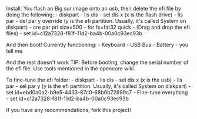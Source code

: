 Install: You flash an Big sur image onto an usb, then delete the efi file by doing the following:
    - diskpart
    - lis dis
    - sel dis x (x is the flash drive)
    - lis par
    - del par y override (y is the efi partition. Usually, it's called System on diskpart)
    - cre par pri size=500
    - for fs=fat32 quick
    - (Drag and drop the efi files)
    - set id=c12a7328-f81f-11d2-ba4b-00a0c93ec93b

And then boot!
Currently functioning:
    - Keyboard
    - USB Bus
    - Battery
    - you tell me

And the rest doesn't work
TIP: Before booting, change the serial number of the efi file. Use tools mentioned in the opencore wiki. 

To fine-tune the efi folder:
    - diskpart
    - lis dis
    - sel dis x (x is the usb)
    - lis par
    - sel par y (y is the efi partition. Usually, it's called System on diskpart)
    - set id=ebd0a0a2-b9e5-4433-87c0-68b6b72699c7
    - Fine-tune everything
    - set id=c12a7328-f81f-11d2-ba4b-00a0c93ec93b

If you have any recommendations, fork this project!